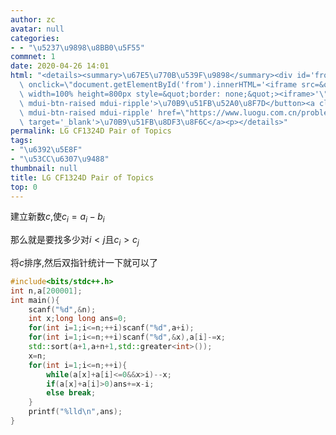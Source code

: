 ```yaml
---
author: zc
avatar: null
categories:
- - "\u5237\u9898\u8BB0\u5F55"
commnet: 1
date: 2020-04-26 14:01
html: "<details><summary>\u67E5\u770B\u539F\u9898</summary><div id='from'></div><p><button\
  \ onclick=\"document.getElementById('from').innerHTML='<iframe src=&quot;https://www.luogu.com.cn/problem/CF1324D&quot;\
  \ width=100% height=800px style=&quot;border: none;&quot;><iframe>'\" class='mdui-btn\
  \ mdui-btn-raised mdui-ripple'>\u70B9\u51FB\u52A0\u8F7D</button><a class='mdui-btn\
  \ mdui-btn-raised mdui-ripple' href=\"https://www.luogu.com.cn/problem/CF1324D\"\
  \ target='_blank'>\u70B9\u51FB\u8DF3\u8F6C</a><p></details>"
permalink: LG CF1324D Pair of Topics
tags:
- "\u6392\u5E8F"
- "\u53CC\u6307\u9488"
thumbnail: null
title: LG CF1324D Pair of Topics
top: 0
---
```

建立新数$c$,使$c_i=a_i-b_i$

那么就是要找多少对$i<j$且$c_i>c_j$

将$c$排序,然后双指针统计一下就可以了
```cpp
#include<bits/stdc++.h>
int n,a[200001];
int main(){
    scanf("%d",&n);
    int x;long long ans=0;
    for(int i=1;i<=n;++i)scanf("%d",a+i);
    for(int i=1;i<=n;++i)scanf("%d",&x),a[i]-=x;
    std::sort(a+1,a+n+1,std::greater<int>());
    x=n;
    for(int i=1;i<=n;++i){
        while(a[x]+a[i]<=0&&x>i)--x;
        if(a[x]+a[i]>0)ans+=x-i;
        else break;
    }
    printf("%lld\n",ans);
}
```

